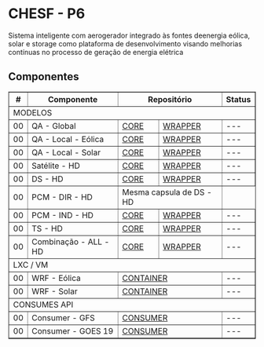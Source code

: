 # CHESF - P6

Sistema inteligente com aerogerador integrado às fontes deenergia eólica, solar e storage como plataforma de desenvolvimento visando melhorias contínuas no processo de geração de energia elétrica

## Componentes

<table border="1" cellspacing="0" cellpadding="5">
  <thead>
    <tr>
      <th >#</th>
      <th >Componente</th>
      <th colspan="2">Repositório</th>
      <th >Status</th>
    </tr>
  </thead>
  <tbody>
    <tr>
      <td colspan="5">MODELOS</td>
    </tr>
    <tr>
      <td>00</td><td>QA - Global</td><td><a href="https://github.com/CER-CHESF/p6_qa_global_core">CORE</a></td><td><a href="https://github.com/CER-CHESF/p6-qa-global-wrapper">WRAPPER</a></td><td> ---</td>
    </tr>
    <tr>
      <td>00</td><td>QA - Local - Eólica</td><td><a href="https://github.com/CER-CHESF/p6_qa_local_eolica_core">CORE</a></td><td><a href="https://github.com/CER-CHESF/p6_qa_local_eolica_wrapper">WRAPPER</a></td><td> ---</td>
    </tr>
    <tr>
      <td>00</td><td>QA - Local - Solar</td><td><a href="https://github.com/CER-CHESF/p6_qa_local_solar_core">CORE</a></td><td><a href="https://github.com/CER-CHESF/p6_qa_local_solar_wrapper">WRAPPER</a></td><td> ---</td>
    </tr>
    <tr>
      <td>00</td><td>Satélite - HD</td><td><a href="https://github.com/CER-CHESF/p6_sat_h_core">CORE</a></td><td><a href="https://github.com/CER-CHESF/p6_sat_h_wrapper">WRAPPER</a></td><td> ---</td>
    </tr>
    <tr>
      <td>00</td><td>DS - HD</td><td><a href="https://github.com/CER-CHESF/p6_ds_hd_core">CORE</a></td><td><a href="https://github.com/CER-CHESF/p6-ds-hd-wrapper">WRAPPER</a></td><td> ---</td>
    </tr>
    <tr>
      <td>00</td><td>PCM - DIR - HD</td><td colspan="2"> Mesma capsula de DS - HD </td>
    </tr>
    <tr>
      <td>00</td><td>PCM - IND - HD</td><td><a href="https://github.com/CER-CHESF/p6_pcm_ind_hd_core">CORE</a></td><td><a href="https://github.com/CER-CHESF/p6-pcm-ind-hd-wrapper">WRAPPER</a></td><td> ---</td>
    </tr>
    <tr>
      <td>00</td><td>TS - HD</td><td><a href="https://github.com/CER-CHESF/p6_ts_hd_core">CORE</a></td><td><a href="https://github.com/CER-CHESF/p6_ts_hd_wrapper">WRAPPER</a></td><td> ---</td>
    </tr>
    <tr>
      <td>00</td><td>Combinação - ALL - HD</td><td><a href="https://github.com/CER-CHESF/p6-comb-all-core">CORE</a></td><td><a href="https://github.com/CER-CHESF/p6-comb-all-wrapper">WRAPPER</a></td><td> ---</td>
    </tr>
    <tr>
      <td colspan="5">LXC / VM</td>
    </tr>
    <tr>
      <td>00</td><td>WRF - Eólica</td><td colspan="2"><a href="#">CONTAINER</a></td><td> ---</td>
    </tr>
    <tr>
      <td>00</td><td>WRF - Solar</td><td colspan="2"><a href="#">CONTAINER</a></td><td> ---</td>
    </tr>
    <tr>
      <td colspan="5">CONSUMES API</td>
    </tr>
    <tr>
      <td>00</td><td>Consumer - GFS</td><td colspan="2"><a href="https://github.com/CER-CHESF/p6_gfs_consumer">CONSUMER</a></td><td> ---</td>
    </tr>
    <tr>
      <td>00</td><td>Consumer - GOES 19</td><td colspan="2"><a href="https://github.com/CER-CHESF/p6_goes19_consumer">CONSUMER</a></td><td> ---</td>
    </tr>
  </tbody>
</table>
